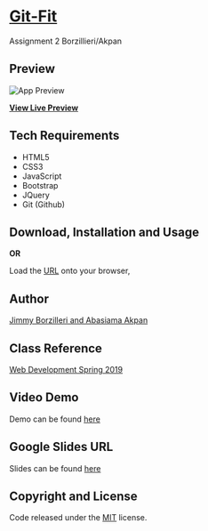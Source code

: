 # [Git-Fit](https://safe-refuge-35344.herokuapp.com/)
Assignment 2 Borzillieri/Akpan



## Preview

![App Preview]() 

**[View Live Preview](https://safe-refuge-35344.herokuapp.com/)**

## Tech Requirements
* HTML5
* CSS3
* JavaScript
* Bootstrap
* JQuery
* Git (Github)


## Download, Installation and Usage


**OR**

Load the [URL](https://safe-refuge-35344.herokuapp.com/) onto your browser, 


## Author
[Jimmy Borzilleri and Abasiama Akpan](https://github.com/jimfuego/Git-Fit)

## Class Reference 
[Web Development Spring 2019](http://johnguerra.co/classes/webDevelopment_spring_2019/)

## Video Demo
Demo can be found [here]()

## Google Slides URL
Slides can be found [here]()

## Copyright and License
Code released under the [MIT](https://github.com/facebook/react/blob/master/LICENSE) license.
